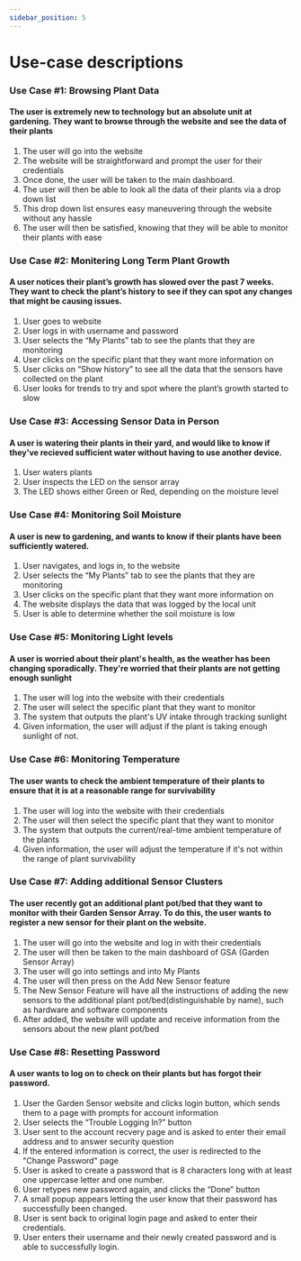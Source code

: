 ```yaml
---
sidebar_position: 5
---
```


# Use-case descriptions

### Use Case #1: Browsing Plant Data
#### The user is extremely new to technology but an absolute unit at gardening. They want to browse through the website and see the data of their plants
1. The user will go into the website
2. The website will be straightforward and prompt the user for their credentials
3. Once done, the user will be taken to the main dashboard.
4. The user will then be able to look all the data of their plants via a drop down list
5. This drop down list ensures easy maneuvering through the website without any hassle
6. The user will then be satisfied, knowing that they will be able to monitor their plants with ease


### Use Case #2: Monitering Long Term Plant Growth
#### A user notices their plant’s growth has slowed over the past 7 weeks. They want to check the plant’s history to see if they can spot any changes that might be causing issues.
1. User goes to website  
2. User logs in with username and password  
3. User selects the “My Plants” tab to see the plants that they are monitoring  
4. User clicks on the specific plant that they want more information on  
5. User clicks on “Show history” to see all the data that the sensors have collected on the plant  
6. User looks for trends to try and spot where the plant’s growth started to slow


### Use Case #3: Accessing Sensor Data in Person
#### A user is watering their plants in their yard, and would like to know if they've recieved sufficient water without having to use another device.
1. User waters plants
2. User inspects the LED on the sensor array
3. The LED shows either Green or Red, depending on the moisture level


### Use Case #4: Monitoring Soil Moisture
#### A user is new to gardening, and wants to know if their plants have been sufficiently watered.
1. User navigates, and logs in, to the website
2. User selects the “My Plants” tab to see the plants that they are monitoring  
3. User clicks on the specific plant that they want more information on  
4. The website displays the data that was logged by the local unit
5. User is able to determine whether the soil moisture is low


### Use Case #5: Monitoring Light levels
#### A user is worried about their plant's health, as the weather has been changing sporadically. They're worried that their plants are not getting enough sunlight
1. The user will log into the website with their credentials
2. The user will select the specific plant that they want to monitor
3. The system that outputs the plant's UV intake through tracking sunlight
4. Given information, the user will adjust if the plant is taking enough sunlight of not.


### Use Case #6: Monitoring Temperature
#### The user wants to check the ambient temperature of their plants to ensure that it is at a reasonable range for survivability
1. The user will log into the website with their credentials
2. The user will then select the specific plant that they want to monitor
3. The system that outputs the current/real-time ambient temperature of the plants
4. Given information, the user will adjust the temperature if it's not within the range of plant survivability


### Use Case #7: Adding additional Sensor Clusters
#### The user recently got an additional plant pot/bed that they want to monitor with their Garden Sensor Array. To do this, the user wants to register a new sensor for their plant on the website.
1. The user will go into the website and log in with their credentials
2. The user will then be taken to the main dashboard of GSA (Garden Sensor Array)
3. The user will go into settings and into My Plants
4. The user will then press on the Add New Sensor feature
5. The New Sensor Feature will have all the instructions of adding the new sensors to the additional plant pot/bed(distinguishable by name), such as hardware and software components
6. After added, the website will update and receive information from the sensors about the new plant pot/bed

   
### Use Case #8: Resetting Password
#### A user wants to log on to check on their plants but has forgot their password.
1. User the Garden Sensor website and clicks login button, which sends them to a page with prompts for account information 
2. User selects the “Trouble Logging In?” button  
3. User sent to the account recvery page and is asked to enter their email address and to answer security question  
4. If the entered information is correct, the user is redirected to the "Change Password" page
5. User is asked to create a password that is 8 characters long with at least one uppercase letter and one number.
6. User retypes new password again, and clicks the “Done” button 
7. A small popup appears letting the user know that their password has successfully been changed.  
8. User is sent back to original login page and asked to enter their credentials.
9. User enters their username and their newly created password and is able to successfully login.

